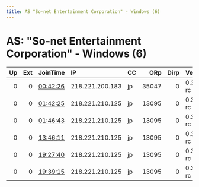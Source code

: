 ```yaml
---
title: AS "So-net Entertainment Corporation" - Windows (6)
---
```


# AS: "So-net Entertainment Corporation" - Windows (6)

|   Up |   Ext | JoinTime                                                                                            | IP              | CC   |   ORp |   Dirp | Version    | Contact   | Nickname   |   eFamMembers |
|-----:|------:|:----------------------------------------------------------------------------------------------------|:----------------|:-----|------:|-------:|:-----------|:----------|:-----------|--------------:|
|    0 |     0 | [00:42:26](https://metrics.torproject.org/rs.html#details/634CD3D3F5135DC4D8DB2836F1E434544040933A) | 218.221.200.183 | jp   | 35047 |      0 | 0.3.3.5-rc | None      | default    |             1 |
|    0 |     0 | [01:42:25](https://metrics.torproject.org/rs.html#details/6B3722293CD797505103104AFDFF2D5AB7F6D24E) | 218.221.210.125 | jp   | 13095 |      0 | 0.3.3.5-rc | None      | default    |             1 |
|    0 |     0 | [01:46:43](https://metrics.torproject.org/rs.html#details/62B60DB86E553F18F524422DE7C797ADE1EEFCEE) | 218.221.210.125 | jp   | 13095 |      0 | 0.3.3.5-rc | None      | default    |             1 |
|    0 |     0 | [13:46:11](https://metrics.torproject.org/rs.html#details/3A33A90E3F4D1588AF4065698F12DB6D4F5B52DE) | 218.221.210.125 | jp   | 13095 |      0 | 0.3.3.5-rc | None      | default    |             1 |
|    0 |     0 | [19:27:40](https://metrics.torproject.org/rs.html#details/AF12CBBE8BCA5CF30E333C9EB7D8FA4D3D118F35) | 218.221.210.125 | jp   | 13095 |      0 | 0.3.3.5-rc | None      | default    |             1 |
|    0 |     0 | [19:39:15](https://metrics.torproject.org/rs.html#details/B7FA40E7957BA79FA5F242F80E84EBF3EC5A4E2B) | 218.221.210.125 | jp   | 13095 |      0 | 0.3.3.5-rc | None      | default    |             1 |

